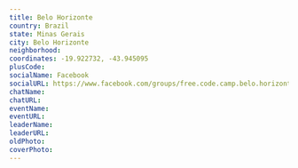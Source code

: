 ```yaml
---
title: Belo Horizonte
country: Brazil
state: Minas Gerais
city: Belo Horizonte
neighborhood: 
coordinates: -19.922732, -43.945095
plusCode:
socialName: Facebook
socialURL: https://www.facebook.com/groups/free.code.camp.belo.horizonte
chatName:
chatURL:
eventName:
eventURL:
leaderName:
leaderURL:
oldPhoto: 
coverPhoto:
---
```

